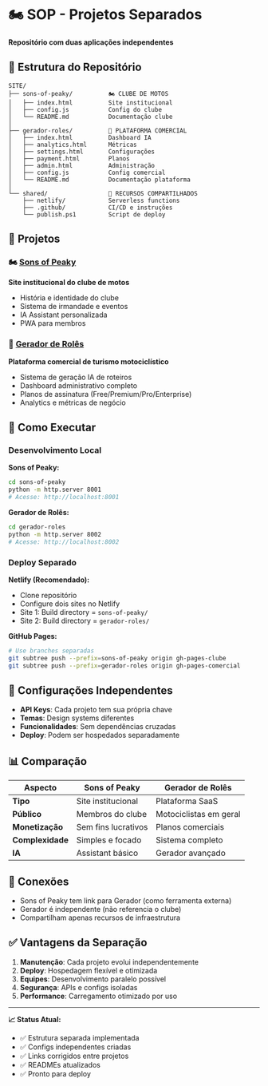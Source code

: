 # 🏍️ SOP - Projetos Separados

**Repositório com duas aplicações independentes**

## 📁 Estrutura do Repositório

```
SITE/
├── sons-of-peaky/          🏍️ CLUBE DE MOTOS
│   ├── index.html          Site institucional
│   ├── config.js           Config do clube
│   └── README.md           Documentação clube
│
├── gerador-roles/          💼 PLATAFORMA COMERCIAL
│   ├── index.html          Dashboard IA
│   ├── analytics.html      Métricas
│   ├── settings.html       Configurações
│   ├── payment.html        Planos
│   ├── admin.html          Administração
│   ├── config.js           Config comercial
│   └── README.md           Documentação plataforma
│
└── shared/                 🔧 RECURSOS COMPARTILHADOS
    ├── netlify/            Serverless functions
    ├── .github/            CI/CD e instruções
    └── publish.ps1         Script de deploy
```

## 🎯 Projetos

### 🏍️ [Sons of Peaky](./sons-of-peaky/)
**Site institucional do clube de motos**
- História e identidade do clube
- Sistema de irmandade e eventos
- IA Assistant personalizada
- PWA para membros

### 💼 [Gerador de Rolês](./gerador-roles/)
**Plataforma comercial de turismo motociclístico**
- Sistema de geração IA de roteiros
- Dashboard administrativo completo
- Planos de assinatura (Free/Premium/Pro/Enterprise)
- Analytics e métricas de negócio

## 🚀 Como Executar

### Desenvolvimento Local

**Sons of Peaky:**
```bash
cd sons-of-peaky
python -m http.server 8001
# Acesse: http://localhost:8001
```

**Gerador de Rolês:**
```bash
cd gerador-roles  
python -m http.server 8002
# Acesse: http://localhost:8002
```

### Deploy Separado

**Netlify (Recomendado):**
- Clone repositório
- Configure dois sites no Netlify
- Site 1: Build directory = `sons-of-peaky/`
- Site 2: Build directory = `gerador-roles/`

**GitHub Pages:**
```bash
# Use branches separadas
git subtree push --prefix=sons-of-peaky origin gh-pages-clube
git subtree push --prefix=gerador-roles origin gh-pages-comercial
```

## 🔧 Configurações Independentes

- **API Keys**: Cada projeto tem sua própria chave
- **Temas**: Design systems diferentes
- **Funcionalidades**: Sem dependências cruzadas
- **Deploy**: Podem ser hospedados separadamente

## 📊 Comparação

| Aspecto | Sons of Peaky | Gerador de Rolês |
|---------|---------------|------------------|
| **Tipo** | Site institucional | Plataforma SaaS |
| **Público** | Membros do clube | Motociclistas em geral |
| **Monetização** | Sem fins lucrativos | Planos comerciais |
| **Complexidade** | Simples e focado | Sistema completo |
| **IA** | Assistant básico | Gerador avançado |

## 🔗 Conexões

- Sons of Peaky tem link para Gerador (como ferramenta externa)
- Gerador é independente (não referencia o clube)
- Compartilham apenas recursos de infraestrutura

## ✅ Vantagens da Separação

1. **Manutenção**: Cada projeto evolui independentemente
2. **Deploy**: Hospedagem flexível e otimizada
3. **Equipes**: Desenvolvimento paralelo possível
4. **Segurança**: APIs e configs isoladas
5. **Performance**: Carregamento otimizado por uso

---

**📈 Status Atual:** 
- ✅ Estrutura separada implementada
- ✅ Configs independentes criadas  
- ✅ Links corrigidos entre projetos
- ✅ READMEs atualizados
- ✅ Pronto para deploy